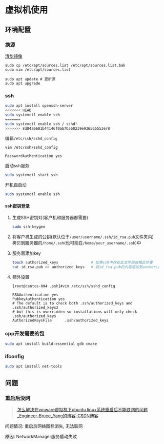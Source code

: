 # 虚拟机使用

## 环境配置

### 换源

[清华镜像](https://mirror.tuna.tsinghua.edu.cn/help/ubuntu/)

```shell
sudo cp /etc/apt/sources.list /etc/apt/sources.list.bak
sudo vim /etc/apt/sources.list

sudo apt update # 更新源
sudo apt upgrade
```



### ssh

```bash
sudo apt install openssh-server
<<<<<<< HEAD
sudo systemctl enable ssh
=======
sudo systemctl enable ssh / sshd?
>>>>>>> 8d04a6681b44146f0ab7ba60239e936565553e78
```

编辑`/etc/ssh/sshd_config`

```shell
vim /etc/ssh/sshd_config
```

```config
PasswordAuthentication yes
```

启动ssh服务

```bash
sudo systemctl start ssh
```

开机自启动

```bash
sudo systemctl enable ssh
```

#### ssh密钥登录

1. 生成SSH密钥对(客户机和服务器都需要)

   ```bash
   sudo ssh-keygen
   ```

2. 将客户机生成的公钥(默认位于`/user/username/.ssh/id_rsa.pub`文件夹内) 拷贝到服务器的`/home/.ssh`(也可能在`/home/your_username/.ssh`)中

3. 服务器添加key

   ```bash
   touch authorized_keys               # 如果ssh中存在此文件则省略此步骤
   cat id_rsa.pub >> authorized_keys   # 将id_rsa.pub的内容追加到authorized_keys
   ```

4. 额外设置

   ```config
   [root@centos-004 .ssh]#vim /etc/ssh/sshd_config
   
   RSAAuthentication yes
   PubkeyAuthentication yes
   # The default is to check both .ssh/authorized_keys and .ssh/authorized_keys2
   # but this is overridden so installations will only check .ssh/authorized_keys
   AuthorizedKeysFile      .ssh/authorized_keys
   ```

   

### cpp开发需要的包

```bash
sudo apt install build-essential gdb cmake
```

### ifconfig

```bash
sudo apt install net-tools
```





## 问题

### 重启后没网

>  [怎么解决在vmware虚拟机下ubuntu linux系统重启后不能联网的问题_Engineer-Bruce_Yang的博客-CSDN博客](https://blog.csdn.net/morixinguan/article/details/118886890)

问题情况: 重启后网络图标消失, 无法联网

原因: NetworkManager服务启动失败
